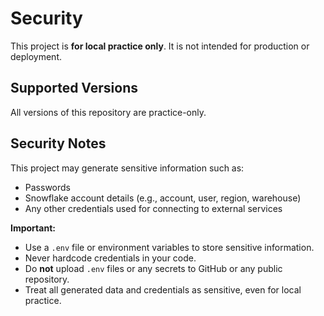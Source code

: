 # Security 

This project is **for local practice only**. It is not intended for production or deployment.  

## Supported Versions
All versions of this repository are practice-only.  

## Security Notes
This project may generate sensitive information such as:  

- Passwords  
- Snowflake account details (e.g., account, user, region, warehouse)  
- Any other credentials used for connecting to external services  

**Important:**  
- Use a `.env` file or environment variables to store sensitive information.  
- Never hardcode credentials in your code.  
- Do **not** upload `.env` files or any secrets to GitHub or any public repository.  
- Treat all generated data and credentials as sensitive, even for local practice.
